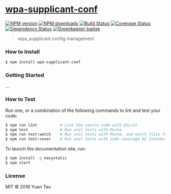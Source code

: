 # [wpa-supplicant-conf](https://github.com/taoyuan/wpa-supplicant-conf)

[![NPM version](http://img.shields.io/npm/v/wpa-supplicant-conf.svg?style=flat-square)](https://www.npmjs.com/package/wpa-supplicant-conf)
[![NPM downloads](http://img.shields.io/npm/dm/wpa-supplicant-conf.svg?style=flat-square)](https://www.npmjs.com/package/wpa-supplicant-conf)
[![Build Status](http://img.shields.io/travis/taoyuan/wpa-supplicant-conf/master.svg?style=flat-square)](https://travis-ci.org/taoyuan/wpa-supplicant-conf)
[![Coverage Status](https://img.shields.io/coveralls/taoyuan/wpa-supplicant-conf.svg?style=flat-square)](https://coveralls.io/taoyuan/wpa-supplicant-conf)
[![Dependency Status](http://img.shields.io/david/taoyuan/wpa-supplicant-conf.svg?style=flat-square)](https://david-dm.org/taoyuan/wpa-supplicant-conf) [![Greenkeeper badge](https://badges.greenkeeper.io/taoyuan/wpa-supplicant-conf.svg)](https://greenkeeper.io/)

> wpa_supplicant config management

### How to Install

```sh
$ npm install wpa-supplicant-conf
```

### Getting Started

...

### How to Test

Run one, or a combination of the following commands to lint and test your code:

```sh
$ npm run lint          # Lint the source code with ESLint
$ npm test              # Run unit tests with Mocha
$ npm run test:watch    # Run unit tests with Mocha, and watch files for changes
$ npm run test:cover    # Run unit tests with code coverage by Istanbul
```

To launch the documentation site, run:

```sh
$ npm install -g easystatic
$ npm start
```

### License

MIT © 2016 Yuan Tao

